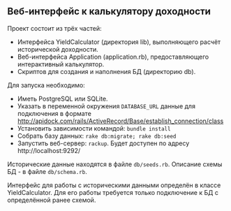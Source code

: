 ## Веб-интерфейс к калькулятору доходности

Проект состоит из трёх частей:

* Интерфейса YieldCalculator (директория lib), выполняющего расчёт исторической доходности.
* Веб-интерфейса Application (application.rb), предоставляющего интерактивный калькулятор.
* Скриптов для создания и наполнения БД (директорию db).

Для запуска необходимо:

* Иметь PostgreSQL или SQLite.
* Указать в переменной окружения `DATABASE_URL` данные для подключения в формате  http://apidock.com/rails/ActiveRecord/Base/establish_connection/class
* Установить зависимости командой: `bundle install`
* Собрать базу данных: `rake db:migrate; rake db:seed`
* Запустить веб-сервер: `rackup`. Будет доступен по адресу http://localhost:9292/

Исторические данные находятся в файле `db/seeds.rb`. Описание схемы БД - в файле `db/schema.rb`.

Интерфейс для работы с историческими данными определён в классе YieldCalculator.
Для его работы требуется только подключение к БД с определённой ранее схемой.
